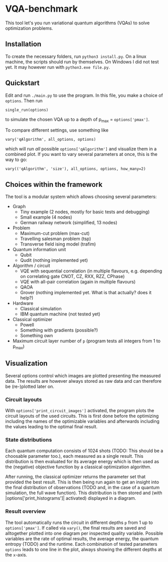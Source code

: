 # VQA-benchmark

This tool let's you run variational quantum algorithms (VQAs) to solve optimization problems.

## Installation

To create the necessary folders, run `python3 install.py`.
On a linux machine, the scripts should run by themselves. On Windows I did not test yet. It may however run with `python3.exe file.py`.

## Quickstart

Edit and run `./main.py` to use the program. In this file, you make a choice of `options`. Then run

	single_run(options)

to simulate the chosen VQA up to a depth of p<sub>max</sub> = `options['pmax']`.

To compare different settings, use something like

	vary('qAlgorithm', all_options, options)

which will run _all_ possible `options['qAlgorithm']` and visualize them in a combined plot.
If you want to vary several parameters at once, this is the way to go:

	vary(('qAlgorithm', 'size'), all_options, options, how_many=2)


## Choices within the framework

The tool is a modular system which allows choosing several parameters:
- Graph
    * Tiny  example (2 nodes, mostly for basic tests and debugging)
	* Small example (4 nodes)
	* German railway network (simplified, 13 nodes)
- Problem
	* Maximum-cut problem (max-cut)
	* Travelling salesman problem (tsp)
	* Transverse field ising model (trafim)
- Quantum information unit
	* Qubit
	* Qudit (nothing implemented yet)
- Algorithm / circuit
	* VQE with sequential correlation (in multiple flavours, e.g. depending on correlating gate CNOT, CZ, RXX, RZZ, CPhase)
	* VQE with all-pair   correlation (again in multiple flavours)
	* QAOA
	* Grover (nothing implemented yet. What is that actually? does it help?)
- Hardware
	* Classical simulation
	* IBM quantum machine (not tested yet)
- Classical optimizer
	* Powell
	* Something with gradients (possible?)
	* Something own
- Maximum circuit layer number of `p` (program tests all integers from 1 to p<sub>max</sub>)


## Visualization

Several options control which images are plotted presenting the measured data. The results are however always stored as raw data and can therefore be (re-)plotted later on.

### Circuit layouts

With `options['print_circuit_images']` activated, the program plots the circuit layouts of the used circuits. This is first done before the optimizing including the names of the optimizable variables and afterwards including the values leading to the optimal final result.

### State distributions

Each quantum computation consists of 1024 shots (TODO: This should be a choosable parameter too.), each measured as a single result. This distribution is then evaluated for its average energy which is then used as the (negative) objective function by a classical optimization algorithm.

After running, the classical optimizer returns the parameter set that provided the best result. This is then being run again to get an insight into the final distribution of observations (TODO and, in the case of a quantum simulation, the full wave function). This distribution is then stored and (with |options['print_histograms']| activated) displayed in a diagram.

### Result overview

The tool automatically runs the circuit in different depths `p` from 1 up to `options['pmax']`. If called via `vary()`, the final results are saved and alltogether plotted into one diagram per inspected quality variable. Possible variables are the rate of optimal results, the average energy, the quantum entropy (TODO) and the runtime.
Each combination of tested parameters `options` leads to one line in the plot, always showing the different depths at the `x`-axis.


